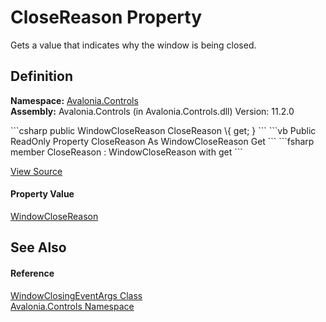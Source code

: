 # CloseReason Property


Gets a value that indicates why the window is being closed.



## Definition
**Namespace:** <a href="N_Avalonia_Controls">Avalonia.Controls</a>  
**Assembly:** Avalonia.Controls (in Avalonia.Controls.dll) Version: 11.2.0

<Tabs groupId="api-code-preview">
<TabItem value="csharp" label="C#">
```csharp
public WindowCloseReason CloseReason \{ get; }
```
</TabItem>
<TabItem value="vb" label="VB">
```vb
Public ReadOnly Property CloseReason As WindowCloseReason
	Get
```
</TabItem>
<TabItem value="fsharp" label="F#">
```fsharp
member CloseReason : WindowCloseReason with get
```
</TabItem>
</Tabs>



<a href="https://github.com/AvaloniaUI/Avalonia/tree/master/src/Avalonia.Controls/WindowClosingEventArgs.cs#L50" title="View the source code">View Source</a>



#### Property Value
<a href="T_Avalonia_Controls_WindowCloseReason">WindowCloseReason</a>

## See Also


#### Reference
<a href="T_Avalonia_Controls_WindowClosingEventArgs">WindowClosingEventArgs Class</a>  
<a href="N_Avalonia_Controls">Avalonia.Controls Namespace</a>  
